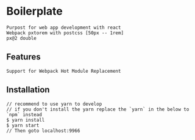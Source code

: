 # Boilerplate

    Purpost for web app development with react
    Webpack pxtorem with postcss [50px -- 1rem]
    px@2 double

## Features

    Support for Webpack Hot Module Replacement

## Installation

    // recommend to use yarn to develop
    // if you don't install the yarn replace the `yarn` in the below to `npm` instead
    $ yarn install
    $ yarn start
    // Then goto localhost:9966
